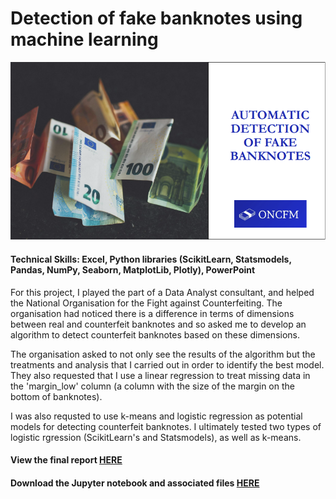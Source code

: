 # Detection of fake banknotes using machine learning

![Fake banknotes cover page](../images_english/P10.png)

#### Technical Skills: Excel, Python libraries (ScikitLearn, Statsmodels, Pandas, NumPy, Seaborn, MatplotLib, Plotly), PowerPoint

For this project, I played the part of a Data Analyst consultant, and helped the National Organisation for the Fight against Counterfeiting. The organisation had noticed there is a difference in terms of dimensions between real and counterfeit banknotes and so asked me to develop an algorithm to detect counterfeit banknotes based on these dimensions.

The organisation asked to not only see the results of the algorithm but the treatments and analysis that I carried out in order to identify the best model. They also requested that I use a linear regression to treat missing data in the 'margin_low' column (a column with the size of the margin on the bottom of banknotes).

I was also requsted to use k-means and logistic regression as potential models for detecting counterfeit banknotes. I ultimately tested two types of logistic rgression (ScikitLearn's and Statsmodels), as well as k-means.

#### View the final report [HERE](https://flossytoo.github.io/portfolio/Project_10/Banknotes.pdf)

#### Download the Jupyter notebook and associated files [HERE](https://flossytoo.github.io/portfolio/Project_10/Jupyter.zip)
